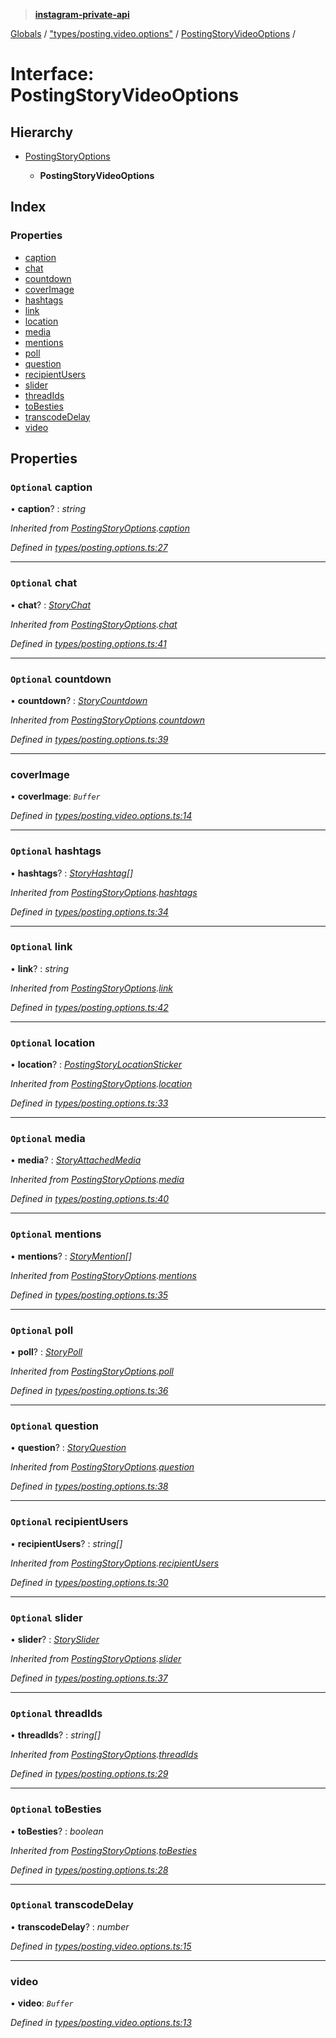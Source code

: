 > **[instagram-private-api](../README.md)**

[Globals](../README.md) / ["types/posting.video.options"](../modules/_types_posting_video_options_.md) / [PostingStoryVideoOptions](_types_posting_video_options_.postingstoryvideooptions.md) /

# Interface: PostingStoryVideoOptions

## Hierarchy

* [PostingStoryOptions](_types_posting_options_.postingstoryoptions.md)

  * **PostingStoryVideoOptions**

## Index

### Properties

* [caption](_types_posting_video_options_.postingstoryvideooptions.md#optional-caption)
* [chat](_types_posting_video_options_.postingstoryvideooptions.md#optional-chat)
* [countdown](_types_posting_video_options_.postingstoryvideooptions.md#optional-countdown)
* [coverImage](_types_posting_video_options_.postingstoryvideooptions.md#coverimage)
* [hashtags](_types_posting_video_options_.postingstoryvideooptions.md#optional-hashtags)
* [link](_types_posting_video_options_.postingstoryvideooptions.md#optional-link)
* [location](_types_posting_video_options_.postingstoryvideooptions.md#optional-location)
* [media](_types_posting_video_options_.postingstoryvideooptions.md#optional-media)
* [mentions](_types_posting_video_options_.postingstoryvideooptions.md#optional-mentions)
* [poll](_types_posting_video_options_.postingstoryvideooptions.md#optional-poll)
* [question](_types_posting_video_options_.postingstoryvideooptions.md#optional-question)
* [recipientUsers](_types_posting_video_options_.postingstoryvideooptions.md#optional-recipientusers)
* [slider](_types_posting_video_options_.postingstoryvideooptions.md#optional-slider)
* [threadIds](_types_posting_video_options_.postingstoryvideooptions.md#optional-threadids)
* [toBesties](_types_posting_video_options_.postingstoryvideooptions.md#optional-tobesties)
* [transcodeDelay](_types_posting_video_options_.postingstoryvideooptions.md#optional-transcodedelay)
* [video](_types_posting_video_options_.postingstoryvideooptions.md#video)

## Properties

### `Optional` caption

• **caption**? : *string*

*Inherited from [PostingStoryOptions](_types_posting_options_.postingstoryoptions.md).[caption](_types_posting_options_.postingstoryoptions.md#optional-caption)*

*Defined in [types/posting.options.ts:27](https://github.com/dilame/instagram-private-api/blob/e9c516c/src/types/posting.options.ts#L27)*

___

### `Optional` chat

• **chat**? : *[StoryChat](_types_media_configure_story_options_.storychat.md)*

*Inherited from [PostingStoryOptions](_types_posting_options_.postingstoryoptions.md).[chat](_types_posting_options_.postingstoryoptions.md#optional-chat)*

*Defined in [types/posting.options.ts:41](https://github.com/dilame/instagram-private-api/blob/e9c516c/src/types/posting.options.ts#L41)*

___

### `Optional` countdown

• **countdown**? : *[StoryCountdown](_types_media_configure_story_options_.storycountdown.md)*

*Inherited from [PostingStoryOptions](_types_posting_options_.postingstoryoptions.md).[countdown](_types_posting_options_.postingstoryoptions.md#optional-countdown)*

*Defined in [types/posting.options.ts:39](https://github.com/dilame/instagram-private-api/blob/e9c516c/src/types/posting.options.ts#L39)*

___

###  coverImage

• **coverImage**: *`Buffer`*

*Defined in [types/posting.video.options.ts:14](https://github.com/dilame/instagram-private-api/blob/e9c516c/src/types/posting.video.options.ts#L14)*

___

### `Optional` hashtags

• **hashtags**? : *[StoryHashtag](_types_media_configure_story_options_.storyhashtag.md)[]*

*Inherited from [PostingStoryOptions](_types_posting_options_.postingstoryoptions.md).[hashtags](_types_posting_options_.postingstoryoptions.md#optional-hashtags)*

*Defined in [types/posting.options.ts:34](https://github.com/dilame/instagram-private-api/blob/e9c516c/src/types/posting.options.ts#L34)*

___

### `Optional` link

• **link**? : *string*

*Inherited from [PostingStoryOptions](_types_posting_options_.postingstoryoptions.md).[link](_types_posting_options_.postingstoryoptions.md#optional-link)*

*Defined in [types/posting.options.ts:42](https://github.com/dilame/instagram-private-api/blob/e9c516c/src/types/posting.options.ts#L42)*

___

### `Optional` location

• **location**? : *[PostingStoryLocationSticker](_types_posting_options_.postingstorylocationsticker.md)*

*Inherited from [PostingStoryOptions](_types_posting_options_.postingstoryoptions.md).[location](_types_posting_options_.postingstoryoptions.md#optional-location)*

*Defined in [types/posting.options.ts:33](https://github.com/dilame/instagram-private-api/blob/e9c516c/src/types/posting.options.ts#L33)*

___

### `Optional` media

• **media**? : *[StoryAttachedMedia](_types_media_configure_story_options_.storyattachedmedia.md)*

*Inherited from [PostingStoryOptions](_types_posting_options_.postingstoryoptions.md).[media](_types_posting_options_.postingstoryoptions.md#optional-media)*

*Defined in [types/posting.options.ts:40](https://github.com/dilame/instagram-private-api/blob/e9c516c/src/types/posting.options.ts#L40)*

___

### `Optional` mentions

• **mentions**? : *[StoryMention](_types_media_configure_story_options_.storymention.md)[]*

*Inherited from [PostingStoryOptions](_types_posting_options_.postingstoryoptions.md).[mentions](_types_posting_options_.postingstoryoptions.md#optional-mentions)*

*Defined in [types/posting.options.ts:35](https://github.com/dilame/instagram-private-api/blob/e9c516c/src/types/posting.options.ts#L35)*

___

### `Optional` poll

• **poll**? : *[StoryPoll](_types_media_configure_story_options_.storypoll.md)*

*Inherited from [PostingStoryOptions](_types_posting_options_.postingstoryoptions.md).[poll](_types_posting_options_.postingstoryoptions.md#optional-poll)*

*Defined in [types/posting.options.ts:36](https://github.com/dilame/instagram-private-api/blob/e9c516c/src/types/posting.options.ts#L36)*

___

### `Optional` question

• **question**? : *[StoryQuestion](_types_media_configure_story_options_.storyquestion.md)*

*Inherited from [PostingStoryOptions](_types_posting_options_.postingstoryoptions.md).[question](_types_posting_options_.postingstoryoptions.md#optional-question)*

*Defined in [types/posting.options.ts:38](https://github.com/dilame/instagram-private-api/blob/e9c516c/src/types/posting.options.ts#L38)*

___

### `Optional` recipientUsers

• **recipientUsers**? : *string[]*

*Inherited from [PostingStoryOptions](_types_posting_options_.postingstoryoptions.md).[recipientUsers](_types_posting_options_.postingstoryoptions.md#optional-recipientusers)*

*Defined in [types/posting.options.ts:30](https://github.com/dilame/instagram-private-api/blob/e9c516c/src/types/posting.options.ts#L30)*

___

### `Optional` slider

• **slider**? : *[StorySlider](_types_media_configure_story_options_.storyslider.md)*

*Inherited from [PostingStoryOptions](_types_posting_options_.postingstoryoptions.md).[slider](_types_posting_options_.postingstoryoptions.md#optional-slider)*

*Defined in [types/posting.options.ts:37](https://github.com/dilame/instagram-private-api/blob/e9c516c/src/types/posting.options.ts#L37)*

___

### `Optional` threadIds

• **threadIds**? : *string[]*

*Inherited from [PostingStoryOptions](_types_posting_options_.postingstoryoptions.md).[threadIds](_types_posting_options_.postingstoryoptions.md#optional-threadids)*

*Defined in [types/posting.options.ts:29](https://github.com/dilame/instagram-private-api/blob/e9c516c/src/types/posting.options.ts#L29)*

___

### `Optional` toBesties

• **toBesties**? : *boolean*

*Inherited from [PostingStoryOptions](_types_posting_options_.postingstoryoptions.md).[toBesties](_types_posting_options_.postingstoryoptions.md#optional-tobesties)*

*Defined in [types/posting.options.ts:28](https://github.com/dilame/instagram-private-api/blob/e9c516c/src/types/posting.options.ts#L28)*

___

### `Optional` transcodeDelay

• **transcodeDelay**? : *number*

*Defined in [types/posting.video.options.ts:15](https://github.com/dilame/instagram-private-api/blob/e9c516c/src/types/posting.video.options.ts#L15)*

___

###  video

• **video**: *`Buffer`*

*Defined in [types/posting.video.options.ts:13](https://github.com/dilame/instagram-private-api/blob/e9c516c/src/types/posting.video.options.ts#L13)*